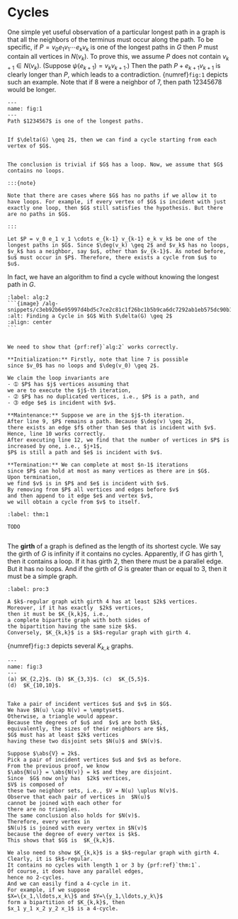 # Cycles

One simple yet useful observation of a particular longest path
in a graph is that all the neighbors of the terminus must
occur along the path. To be specific,
if $P = v_0 e_1 v_1 \cdots e_k v_k$ is one of the longest paths in $G$
then $P$ must contain all vertices in $N(v_k)$.
To prove this, we assume $P$ does not contain $v_{k+1} \in N(v_k)$.
(Suppose $\psi(e_{k+1}) = v_k v_{k+1}$.)
Then the path $P + e_{k+1}v_{k+1}$ is clearly longer than $P$,
which leads to a contradiction.
{numref}`fig:1` depicts such an example.
Note that if $8$ were a neighbor of $7$,
then path $12345678$ would be longer.


```{figure} /figures/g-001.png
---
name: fig:1
---
Path $1234567$ is one of the longest paths.

```

````{prf:proposition}

If $\delta(G) \geq 2$, then we can find a cycle starting from each vertex of $G$.

````

````{prf:proof}

The conclusion is trivial if $G$ has a loop. Now, we assume that $G$ contains no loops.

:::{note}

Note that there are cases where $G$ has no paths if we allow it to have loops. For example, if every vertex of $G$ is incident with just exactly one loop, then $G$ still satisfies the hypothesis. But there are no paths in $G$.

:::

Let $P = v_0 e_1 v_1 \cdots e_{k-1} v_{k-1} e_k v_k$ be one of the longest paths in $G$. Since $\deg(v_k) \geq 2$ and $v_k$ has no loops, $v_k$ has a neighbor, say $u$, other than $v_{k-1}$. As noted before, $u$ must occur in $P$. Therefore, there exists a cycle from $u$ to $u$.

````

In fact, we have an algorithm to find a cycle without knowing the longest path in $G$.


````{prf:algorithm} Finding a Cycle in $G$ With $\delta(G) \geq 2$
:label: alg:2
```{image} /alg-snippets/c3eb92b6e95997d4bd5c7ce2c81c1f26bc1b5b9ca6dc7292ab1eb575dc90b179.png
:alt: Finding a Cycle in $G$ With $\delta(G) \geq 2$
:align: center
```
````

````{prf:proof}

We need to show that {prf:ref}`alg:2` works correctly.

**Initialization:** Firstly, note that line 7 is possible
since $v_0$ has no loops and $\deg(v_0) \geq 2$.

We claim the loop invariants are
- ➀ $P$ has $j$ vertices assuming that
we are to execute the $j$-th iteration,
- ➁ $P$ has no duplicated vertices, i.e., $P$ is a path, and
- ➂ edge $e$ is incident with $v$.

**Maintenance:** Suppose we are in the $j$-th iteration.
After line 9, $P$ remains a path. Because $\deg(v) \geq 2$,
there exists an edge $f$ other than $e$ that is incident with $v$.
Hence, line 10 works correctly.
After executing line 12, we find that the number of vertices in $P$ is increased by one, i.e., $j+1$,
$P$ is still a path and $e$ is incident with $v$.

**Termination:** We can complete at most $n-1$ iterations
since $P$ can hold at most as many vertices as there are in $G$.
Upon termination,
we find $v$ is in $P$ and $e$ is incident with $v$.
By removing from $P$ all vertices and edges before $v$
and then append to it edge $e$ and vertex $v$,
we will obtain a cycle from $v$ to itself.

````

````{prf:theorem}
:label: thm:1

TODO

````

```{index} girth
```

The **girth** of a graph is defined as
the length of its shortest cycle.
We say the girth of $G$ is infinity if it contains no cycles.
Apparently, if $G$ has girth 1, then it contains a loop.
If it has girth 2, then there must be a parallel edge.
But it has no loops.
And if the girth of $G$ is greater than or equal to 3,
then it must be a simple graph.


````{prf:proposition}
:label: pro:3

A $k$-regular graph with girth 4 has at least $2k$ vertices.
Moreover, if it has exactly  $2k$ vertices,
then it must be $K_{k,k}$, i.e.,
a complete bipartite graph with both sides of
the bipartition having the same size $k$.
Conversely, $K_{k,k}$ is a $k$-regular graph with girth 4.

````
{numref}`fig:3` depicts several $K_{k,k}$ graphs.


```{figure} /figures/g-003.png
---
name: fig:3
---
(a) $K_{2,2}$. (b) $K_{3,3}$. (c)  $K_{5,5}$.
(d)  $K_{10,10}$.

```

````{prf:proof}

Take a pair of incident vertices $u$ and $v$ in $G$.
We have $N(u) \cap N(v) = \emptyset$.
Otherwise, a triangle would appear.
Because the degrees of $u$ and  $v$ are both $k$,
equivalently, the sizes of their neighbors are $k$,
$G$ must has at least $2k$ vertices
having these two disjoint sets $N(u)$ and $N(v)$.

Suppose $\abs{V} = 2k$.
Pick a pair of incident vertices $u$ and $v$ as before.
From the previous proof, we know
$\abs{N(u)} = \abs{N(v)} = k$ and they are disjoint.
Since  $G$ now only has  $2k$ vertices,
$V$ is composed of
these two neighbor sets, i.e., $V = N(u) \uplus N(v)$.
Observe that each pair of vertices in  $N(u)$
cannot be joined with each other for
there are no triangles.
The same conclusion also holds for $N(v)$.
Therefore, every vertex in
$N(u)$ is joined with every vertex in $N(v)$
because the degree of every vertex is $k$.
This shows that $G$ is  $K_{k,k}$.

We also need to show $K_{k,k}$ is a $k$-regular graph with girth 4.
Clearly, it is $k$-regular.
It contains no cycles with length 1 or 3 by {prf:ref}`thm:1`.
Of course, it does have any parallel edges,
hence no 2-cycles.
And we can easily find a 4-cycle in it.
For example, if we suppose
$X=\{x_1,\ldots,x_k\}$ and $Y=\{y_1,\ldots,y_k\}$
form a bipartition of $K_{k,k}$, then
$x_1 y_1 x_2 y_2 x_1$ is a 4-cycle.

````
